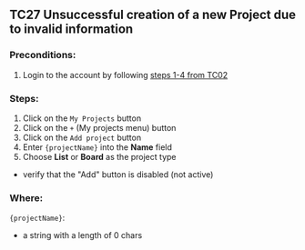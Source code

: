 ## TC27 Unsuccessful creation of a new Project due to invalid information
### Preconditions:
1. Login to the account by following [steps 1-4 from TC02](TC02.md)
### Steps:
1. Click on the `My Projects` button
2. Click on the `+` (My projects menu) button
3. Click on the `Add project` button
4. Enter `{projectName}` into the **Name** field
5. Choose **List** or **Board** as the project type
* verify that the "Add" button is disabled (not active)
### Where:
`{projectName}`:
* a string with a length of 0 chars